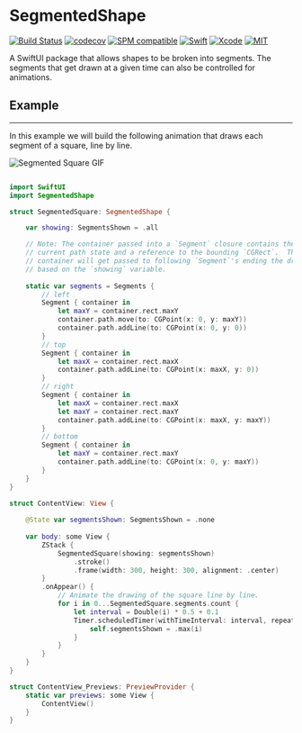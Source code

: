 # SegmentedShape

[![Build Status](https://travis-ci.org/m-housh/SegmentedShape.svg?branch=master)](https://travis-ci.org/m-housh/SegmentedShape)
[![codecov](https://codecov.io/gh/m-housh/SegmentedShape/branch/master/graph/badge.svg)](https://codecov.io/gh/m-housh/SegmentedShape)
[![SPM compatible](https://img.shields.io/badge/SPM-Compatible-blueviolet.svg?style=flat)](https://swift.org/package-manager/)
[![Swift](https://img.shields.io/badge/iOS-13-orange.svg)](https://swift.org)
[![Xcode](https://img.shields.io/badge/Xcode-11-blue.svg)](https://developer.apple.com/xcode)
[![MIT](https://img.shields.io/badge/License-MIT-red.svg)](https://opensource.org/licenses/MIT)

A SwiftUI package that allows shapes to be broken into segments.  The segments that get drawn at a given time can also be controlled for animations.

## Example
-----------
In this example we will build the following animation that draws each segment of a square, line by line.

![Segmented Square GIF](https://github.com/m-housh/SegmentedShape/SegmentedSquareDrawing.gif)

```swift

import SwiftUI
import SegmentedShape

struct SegmentedSquare: SegmentedShape {

    var showing: SegmentsShown = .all

    // Note: The container passed into a `Segment` closure contains the
    // current path state and a reference to the bounding `CGRect`.  The same
    // container will get passed to following `Segment`'s ending the drawing
    // based on the `showing` variable.
    
    static var segments = Segments {
        // left
        Segment { container in
            let maxY = container.rect.maxY
            container.path.move(to: CGPoint(x: 0, y: maxY))
            container.path.addLine(to: CGPoint(x: 0, y: 0))
        }
        // top
        Segment { container in
            let maxX = container.rect.maxX
            container.path.addLine(to: CGPoint(x: maxX, y: 0))
        }
        // right
        Segment { container in
            let maxX = container.rect.maxX
            let maxY = container.rect.maxY
            container.path.addLine(to: CGPoint(x: maxX, y: maxY))
        }
        // bottom
        Segment { container in
            let maxY = container.rect.maxY
            container.path.addLine(to: CGPoint(x: 0, y: maxY))
        }
    }
}

struct ContentView: View {
    
    @State var segmentsShown: SegmentsShown = .none
        
    var body: some View {
        ZStack {
            SegmentedSquare(showing: segmentsShown)
                .stroke()
                .frame(width: 300, height: 300, alignment: .center)
        }
        .onAppear() {
            // Animate the drawing of the square line by line.
            for i in 0...SegmentedSquare.segments.count {
                let interval = Double(i) * 0.5 + 0.1
                Timer.scheduledTimer(withTimeInterval: interval, repeats: false) { _ in
                    self.segmentsShown = .max(i)
                }
            }
        }
    }
}

struct ContentView_Previews: PreviewProvider {
    static var previews: some View {
        ContentView()
    }
}

```

